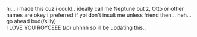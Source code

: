 hi... i made this cuz i could.. ideally call me Neptune but z, Otto or other names are okey
i preferred if yoi don't insult me unless friend then... heh... go ahead bud(/silly)  
I LOVE YOU ROYCEEE (/p) uhhhh so ill be updating this..
